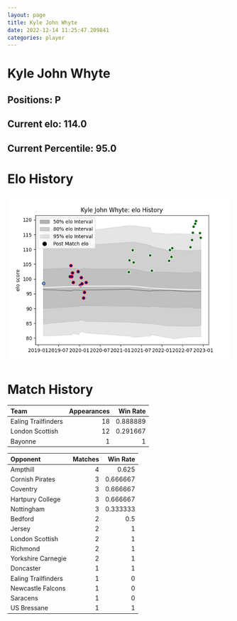 ```yaml
---  
layout: page  
title: Kyle John Whyte  
date: 2022-12-14 11:25:47.209841  
categories: player  
---
```

# Kyle John Whyte

## Positions: P

## Current elo: 114.0

## Current Percentile: 95.0

# Elo History


![elo history](history_KyleJohnWhyte.png)
# Match History


| Team                |   Appearances |   Win Rate |
|:--------------------|--------------:|-----------:|
| Ealing Trailfinders |            18 |   0.888889 |
| London Scottish     |            12 |   0.291667 |
| Bayonne             |             1 |   1        |

| Opponent            |   Matches |   Win Rate |
|:--------------------|----------:|-----------:|
| Ampthill            |         4 |   0.625    |
| Cornish Pirates     |         3 |   0.666667 |
| Coventry            |         3 |   0.666667 |
| Hartpury College    |         3 |   0.666667 |
| Nottingham          |         3 |   0.333333 |
| Bedford             |         2 |   0.5      |
| Jersey              |         2 |   1        |
| London Scottish     |         2 |   1        |
| Richmond            |         2 |   1        |
| Yorkshire Carnegie  |         2 |   1        |
| Doncaster           |         1 |   1        |
| Ealing Trailfinders |         1 |   0        |
| Newcastle Falcons   |         1 |   0        |
| Saracens            |         1 |   0        |
| US Bressane         |         1 |   1        |